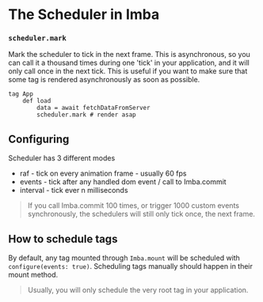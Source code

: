 # The Scheduler in Imba

### `scheduler.mark`

Mark the scheduler to tick in the next frame. This is asynchronous, so you can call it a thousand times during one 'tick' in your application, and it will only call once in the next tick. This is useful if you want to make sure that some tag is rendered asynchronously as soon as possible.

```text
tag App
    def load
        data = await fetchDataFromServer
        scheduler.mark # render asap
```

## Configuring

Scheduler has 3 different modes

* raf - tick on every animation frame - usually 60 fps
* events - tick after any handled dom event / call to Imba.commit
* interval - tick ever n milliseconds

> If you call Imba.commit 100 times, or trigger 1000 custom events synchronously, the schedulers will still only tick once, the next frame.

## How to schedule tags

By default, any tag mounted through `Imba.mount` will be scheduled with `configure(events: true)`. Scheduling tags manually should happen in their mount method.

> Usually, you will only schedule the very root tag in your application.

